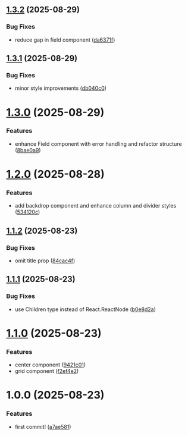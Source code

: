 ## [1.3.2](https://github.com/budchirp/trash-ui/compare/components-v1.3.1...components-v1.3.2) (2025-08-29)


### Bug Fixes

* reduce gap in field component ([da6371f](https://github.com/budchirp/trash-ui/commit/da6371fcbedc367bb47a66d6739f6fe9ba197472))

## [1.3.1](https://github.com/budchirp/trash-ui/compare/components-v1.3.0...components-v1.3.1) (2025-08-29)


### Bug Fixes

* minor style improvements ([db040c0](https://github.com/budchirp/trash-ui/commit/db040c0202b40be6865c11674c5470ce47621459))

# [1.3.0](https://github.com/budchirp/trash-ui/compare/components-v1.2.0...components-v1.3.0) (2025-08-29)


### Features

* enhance Field component with error handling and refactor structure ([8bae0a9](https://github.com/budchirp/trash-ui/commit/8bae0a9e81ec93109e4cec46b64b17cdd7e0cf53))

# [1.2.0](https://github.com/budchirp/trash-ui/compare/components-v1.1.2...components-v1.2.0) (2025-08-28)


### Features

* add backdrop component and enhance column and divider styles ([534120c](https://github.com/budchirp/trash-ui/commit/534120ce43bdbe58fc90168705070cbcbccea6bf))

## [1.1.2](https://github.com/budchirp/trash-ui/compare/components-v1.1.1...components-v1.1.2) (2025-08-23)


### Bug Fixes

* omit title prop ([84cac4f](https://github.com/budchirp/trash-ui/commit/84cac4fee41644772552e2e93d2e79954ccfd1bf))

## [1.1.1](https://github.com/budchirp/trash-ui/compare/components-v1.1.0...components-v1.1.1) (2025-08-23)


### Bug Fixes

* use Children type instead of React.ReactNode ([b0e8d2a](https://github.com/budchirp/trash-ui/commit/b0e8d2ad0d1a28f0f728c918c129c04d3f495b9a))

# [1.1.0](https://github.com/budchirp/trash-ui/compare/components-v1.0.0...components-v1.1.0) (2025-08-23)


### Features

* center component ([9421c01](https://github.com/budchirp/trash-ui/commit/9421c017519ed24845b896120c2c65d7f8853f71))
* grid component ([f2ef4e2](https://github.com/budchirp/trash-ui/commit/f2ef4e26955c5216707caa97deef472ebbcbf5f2))

# 1.0.0 (2025-08-23)


### Features

* first commit! ([a7ae581](https://github.com/budchirp/trash-ui/commit/a7ae581998f8b2fb05ab80cb1ca516124e043cff))
